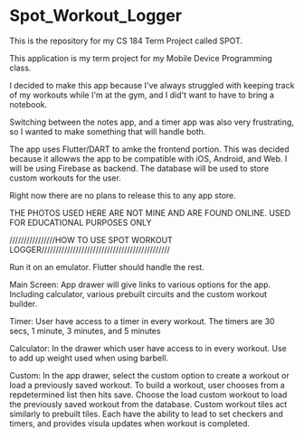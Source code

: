 # Spot_Workout_Logger

This is the repository for my CS 184 Term Project called SPOT.

This application is my term project for my Mobile Device Programming class.

I decided to make this app because I've always struggled with keeping track of my workouts while I'm at the gym,
and I did't want to have to bring a notebook.

Switching between the notes app, and a timer app was also very frustrating, so I wanted to make something that will handle both.

The app uses Flutter/DART to amke the frontend portion. This was decided because it allowws the app to be compatible with iOS, Android, and Web. I will be 
using Firebase as backend. The database will be used to store custom workouts for the user. 

Right now there are no plans to release this to any app store.

THE PHOTOS USED HERE ARE NOT MINE AND ARE FOUND ONLINE. USED FOR EDUCATIONAL PURPOSES ONLY

////////////////HOW TO USE SPOT WORKOUT LOGGER/////////////////////////////////////////////

Run it on an emulator. Flutter should handle the rest.

Main Screen:
App drawer will give links to various options for the app. Including calculator, various prebuilt circuits and the custom workout builder.

Timer:
User have access to a timer in every workout. The timers are 30 secs, 1 minute, 3 minutes, and 5 minutes

Calculator:
In the drawer which user have access to in every workout. Use to add up weight used when using barbell.

Custom:
In the app drawer, select the custom option to create a workout or load a previously saved workout.
To build a workout, user chooses from a repdetermined list then hits save.
Choose the load custom workout to load the previously saved workout from the database. Custom workout tiles act similarly to prebuilt tiles. Each have the ability to lead to set checkers and timers, and provides visula updates when workout is completed.
